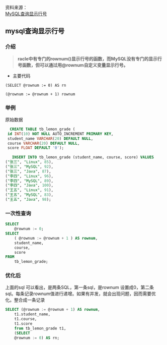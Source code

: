 资料来源：<br/>
[MySQL查询显示行号](https://blog.csdn.net/BestEternity/article/details/88249601)

## mysql查询显示行号

### 介绍

> **racle中有专门的rownum()显示行号的函数，而MySQL没有专门的显示行号函数，但可以通过用@rownum自定义变量显示行号。**

- 主要代码

`(SELECT @rownum := 0) AS rn`

`(@rownum := @rownum + 1) rownum`

### 举例

原始数据

~~~~sql
  CREATE TABLE tb_lemon_grade (
 id INT(10) NOT NULL AUTO_INCREMENT PRIMARY KEY,
 student_name VARCHAR(20) DEFAULT NULL,
 course VARCHAR(20) DEFAULT NULL,
 score FLOAT DEFAULT '0');
 
   INSERT INTO tb_lemon_grade (student_name, course, score) VALUES
("张三", "Linux", 85),
("张三", "MySQL", 92),
("张三", "Java", 87),
("李四", "Linux", 96),
("李四", "MySQL", 89),
("李四", "Java", 100),
("王五", "Linux", 91),
("王五", "MySQL", 83),
("王五", "Java", 98);
~~~~

### 一次性查询

~~~~sql
SELECT
	@rownum := 0;
SELECT
	( @rownum := @rownum + 1 ) AS rownum,
	student_name,
	course,
	score 
FROM
	tb_lemon_grade;
~~~~

### 优化后

上面的sql 可以看出，是两条SQL，第一条sql，是rownum 设置成0，第二条sql。每条记录rownum值进行递增。如果有并发，就会出现问题，因而需要优化。整合成一条记录

~~~~sql
SELECT (@rownum := @rownum + 1) AS rownum,
	t1.student_name,
	t1.course,
	t1.score 
	from tb_lemon_grade t1,
	(SELECT 
    @rownum := 0) AS rn;
~~~~



